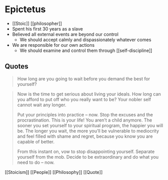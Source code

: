 # Epictetus

- [[Stoic]] [[philosopher]]
- Spent his first 30 years as a slave
- Believed all external events are beyond our control
  - We should accept calmly and dispassionately whatever comes
- We are responsible for our own actions
  - We should examine and control them through [[self-discipline]]

## Quotes

> How long are you going to wait before you demand the best for yourself?

>Now is the time to get serious about living your ideals. How long can you afford to put off who you really want to be? Your nobler self cannot wait any longer.
>
>Put your principles into practice – now. Stop the excuses and the procrastination. This is your life! You aren’t a child anymore. The sooner you set yourself to your spiritual program, the happier you will be. The longer you wait, the more you’ll be vulnerable to mediocrity and feel filled with shame and regret, because you know you are capable of better.
>
>From this instant on, vow to stop disappointing yourself. Separate yourself from the mob. Decide to be extraordinary and do what you need to do – now.

[[Stoicism]] [[People]] [[Philosophy]] [[Quote]]

